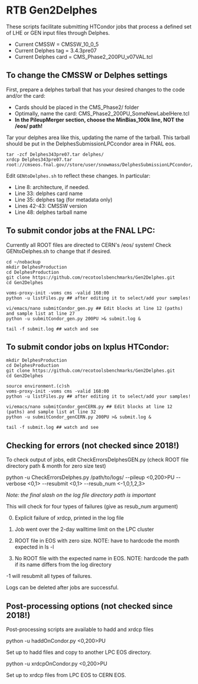 # RTB Gen2Delphes

These scripts facilitate submitting HTCondor jobs that process a defined set of LHE or GEN input files through Delphes.

 * Current CMSSW = CMSSW_10_0_5
 * Current Delphes tag = 3.4.3pre07
 * Current Delphes card = CMS_Phase2_200PU_v07VAL.tcl

## To change the CMSSW or Delphes settings

First, prepare a delphes tarball that has your desired changes to the code and/or the card:
 * Cards should be placed in the CMS_Phase2/ folder
 * Optimally, name the card: CMS_Phase2_200PU_SomeNewLabelHere.tcl
 * **In the PileupMerger section, choose the MinBias_100k line, NOT the /eos/ path!**

Tar your delphes area like this, updating the name of the tarball. This tarball should be put in the DelphesSubmissionLPCcondor area in FNAL eos.
```
tar -zcf Delphes343pre07.tar delphes/
xrdcp Delphes343pre07.tar root://cmseos.fnal.gov//store/user/snowmass/DelphesSubmissionLPCcondor/Delphes343pre07.tar
```

Edit `GENtoDelphes.sh` to reflect these changes. In particular:
 * Line 8: architecture, if needed.
 * Line 33: delphes card name
 * Line 35: delphes tag (for metadata only)
 * Lines 42-43: CMSSW version
 * Line 48: delphes tarball name

## To submit condor jobs at the FNAL LPC:

Currently all ROOT files are directed to CERN's /eos/ system! Check GENtoDelphes.sh to change that if desired.

```
cd ~/nobackup
mkdir DelphesProduction
cd DelphesProduction
git clone https://github.com/recotoolsbenchmarks/Gen2Delphes.git 
cd Gen2Delphes

voms-proxy-init -voms cms -valid 168:00
python -u listFiles.py ## after editing it to select/add your samples!

vi/emacs/nano submitCondor_gen.py ## Edit blocks at line 12 (paths) and sample list at line 27
python -u submitCondor_gen.py 200PU >& submit.log &

tail -f submit.log ## watch and see
```

## To submit condor jobs on lxplus HTCondor:

```
mkdir DelphesProduction
cd DelphesProduction
git clone https://github.com/recotoolsbenchmarks/Gen2Delphes.git 
cd Gen2Delphes

source environment.(c)sh
voms-proxy-init -voms cms -valid 168:00
python -u listFiles.py ## after editing it to select/add your samples!

vi/emacs/nano submitCondor_genCERN.py ## Edit blocks at line 12 (paths) and sample list at line 32
python -u submitCondor_genCERN.py 200PU >& submit.log &

tail -f submit.log ## watch and see
```


## Checking for errors (not checked since 2018!)

To check output of jobs, edit CheckErrorsDelphesGEN.py (check ROOT file directory path & month for zero size test)

python -u CheckErrorsDelphes.py /path/to/logs/ --pileup <0,200>PU --verbose <0,1> --resubmit <0,1> --resub_num <-1,0,1,2,3>

*Note: the final slash on the log file directory path is important*

This will check for four types of failures (give as resub_num argument)

0. Explicit failure of xrdcp, printed in the log file

1. Job went over the 2-day walltime limit on the LPC cluster

1. ROOT file in EOS with zero size. NOTE: have to hardcode the month expected in ls -l

2. No ROOT file with the expected name in EOS. NOTE: hardcode the path if its name differs from the log directory

-1 will resubmit all types of failures.

Logs can be deleted after jobs are successful.


## Post-processing options (not checked since 2018!)

Post-processing scripts are available to hadd and xrdcp files

python -u haddOnCondor.py <0,200>PU

Set up to hadd files and copy to another LPC EOS directory. 

python -u xrdcpOnCondor.py <0,200>PU

Set up to xrdcp files from LPC EOS to CERN EOS.


